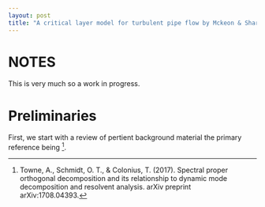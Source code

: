 ```yaml
---
layout: post
title: "A critical layer model for turbulent pipe flow by Mckeon & Sharma"
---
```

# NOTES

This is very much so a work in progress.

# Preliminaries

First, we start with a review of pertient background material the primary reference being [^1]. 



[^1]: Towne, A., Schmidt, O. T., & Colonius, T. (2017). Spectral proper orthogonal decomposition and its relationship to dynamic mode decomposition and resolvent analysis. arXiv preprint arXiv:1708.04393.

